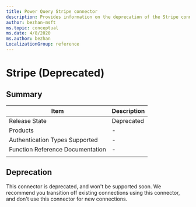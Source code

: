 ```yaml
---
title: Power Query Stripe connector
description: Provides information on the deprecation of the Stripe connector.
author: bezhan-msft
ms.topic: conceptual
ms.date: 4/8/2020
ms.author: bezhan
LocalizationGroup: reference
---
```


# Stripe (Deprecated)

## Summary

| Item | Description |
| ---- | ----------- |
| Release State | Deprecated |
| Products | - |
| Authentication Types Supported | - |
| Function Reference Documentation | - |
| | |

## Deprecation

This connector is deprecated, and won't be supported soon. We recommend you transition off existing connections using this connector, and don't use this connector for new connections.  
